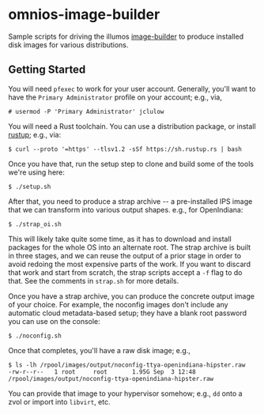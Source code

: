 # omnios-image-builder

Sample scripts for driving the illumos
[image-builder](https://github.com/illumos/image-builder) to produce installed
disk images for various distributions.

## Getting Started

You will need `pfexec` to work for your user account.  Generally, you'll
want to have the `Primary Administrator` profile on your account; e.g., via,

```
# usermod -P 'Primary Administrator' jclulow
```

You will need a Rust toolchain.  You can use a distribution package, or install
[rustup](https://rustup.rs/); e.g., via:

```
$ curl --proto '=https' --tlsv1.2 -sSf https://sh.rustup.rs | bash
```

Once you have that, run the setup step to clone and build some of the tools
we're using here:

```
$ ./setup.sh
```

After that, you need to produce a strap archive -- a pre-installed IPS image
that we can transform into various output shapes.  e.g., for OpenIndiana:

```
$ ./strap_oi.sh
```

This will likely take quite some time, as it has to download and install
packages for the whole OS into an alternate root.  The strap archive is built
in three stages, and we can reuse the output of a prior stage in order to avoid
redoing the most expensive parts of the work.  If you want to discard that work
and start from scratch, the strap scripts accept a `-f` flag to do that.  See
the comments in `strap.sh` for more details.

Once you have a strap archive, you can produce the concrete output image of
your choice.  For example, the noconfig images don't include any automatic
cloud metadata-based setup; they have a blank root password you can use
on the console:

```
$ ./noconfig.sh
```

Once that completes, you'll have a raw disk image; e.g.,

```
$ ls -lh /rpool/images/output/noconfig-ttya-openindiana-hipster.raw
-rw-r--r--   1 root     root       1.95G Sep  3 12:48 /rpool/images/output/noconfig-ttya-openindiana-hipster.raw
```

You can provide that image to your hypervisor somehow; e.g., `dd` onto a zvol
or import into `libvirt`, etc.
